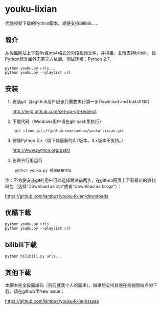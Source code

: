 youku-lixian
=============
优酷视频下载的Python脚本。顺便支持bilibili……

简介
----
从优酷网站上下载flv或mp4格式的分段视频文件，并拼接。友情支持bilibili。
除Python标准库外无第三方依赖。测试环境：Python 2.7。

	python youku.py urls...
	python youku.py --playlist url

安装
----

1. 安装git（非github用户应该只需要执行第一步Download and Install Git）

      http://help.github.com/set-up-git-redirect

2. 下载代码（Windows用户请在git-bash里执行）

        git clone git://github.com/iambus/youku-lixian.git

3. 安装Python 2.x（请下载最新的2.7版本。3.x版本不支持。）

      http://www.python.org/getit/

4. 在命令行里运行

        python youku.py 视频链接地址

注：不方便安装git的用户可以选择跳过前两步，在github网页上下载最新的源代码包（选择"Download as zip"或者"Download as tar.gz"）：

https://github.com/iambus/youku-lixian/downloads

优酷下载
--------

	python youku.py urls...
	python youku.py --playlist url

bilibili下载
------------

	python bilibili.py urls...

其他下载
--------

本脚本完全按需编码（目前就我个人的需求）。如果想支持其他在线视频站点的下载，请在github里New Issue：

https://github.com/iambus/youku-lixian/issues



